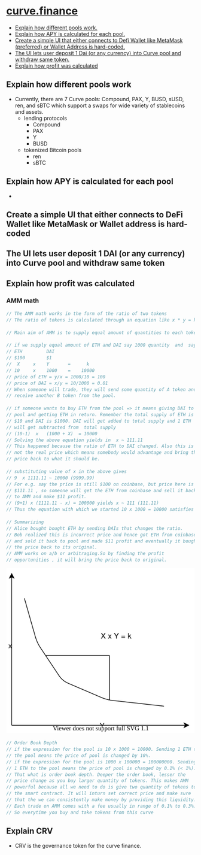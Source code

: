 # [curve.finance](https://curve.finance)

- [Explain how different pools work.](#explain-how-different-pools-work)
- [Explain how APY is calculated for each pool.](#explain-how-apy-is-calculated-for-each-pool)
- [Create a simple UI that either connects to Defi Wallet like MetaMask (preferred) or Wallet Address is hard-coded.](#create-a-simple-ui-that-either-connects-to-defi-wallet-like-metamask-or-wallet-address-is-hard-coded)
- [The UI lets user deposit 1 Dai (or any currency) into Curve pool and withdraw same token.](#the-ui-lets-user-deposit-1-dai-or-any-currency-into-curve-pool-and-withdraw-same-token)
- [Explain how profit was calculated](#explain-how-profit-was-calculated)

## Explain how different pools work

- Currently, there are 7 Curve pools: Compound, PAX, Y, BUSD, sUSD, ren, and sBTC which support a swaps for wide variety of stablecoins and assets. 
  - lending protocols
    - Compound
    - PAX 
    - Y
    - BUSD
  - tokenized Bitcoin pools
    - ren
    - sBTC

## Explain how APY is calculated for each pool

- 
## Create a simple UI that either connects to DeFi Wallet like MetaMask or Wallet address is hard-coded
## The UI lets user deposit 1 DAI (or any currency) into Curve pool and withdraw same token
## Explain how profit was calculated

### AMM math
```js
// The AMM math works in the form of the ratio of two tokens
// The ratio of tokens is calculated through an equation like x * y = k (constant)

// Main aim of AMM is to supply equal amount of quantities to each tokens

// if we supply equal amount of ETH and DAI say 1000 quantity  and  say // 1 ETH = $100 and 1 DAI = $1, then
// ETH         DAI
// $100        $1
//  X     x    Y       =      k
// 10     x    1000    =    10000
// price of ETH = y/x = 1000/10 = 100
// price of DAI = x/y = 10/1000 = 0.01
// When someone will trade, they will send some quantity of A token and 
// receive another B token from the pool.

// if someone wants to buy ETH from the pool => it means giving DAI to 
// pool and getting ETH in return. Remember the total supply of ETH is 
// $10 and DAI is $1000. DAI will get added to total supply and 1 ETH 
// will get subtracted from  total supply
// (10-1)  x   (1000 + X)  = 10000
// Solving the above equation yields in  x ~ 111.11 
// This happened because the ratio of ETH to DAI changed. Also this is 
// not the real price which means somebody would advantage and bring the 
// price back to what it should be. 

// substituting value of x in the above gives 
// 9  x 1111.11 ~ 10000 (9999.99)
// For e.g. say the price is still $100 on coinbase, but price here is 
// $111.11 , so someone will get the ETH from coinbase and sell it back 
// to AMM and make $11 profit.
// (9+1) x (1111.11 - x) = 100000 yields x ~ 111 (111.11)
// Thus the equation with which we started 10 x 1000 = 10000 satisfies

// Summarizing
// Alice bought bought ETH by sending DAIs that changes the ratio.
// Bob realized this is incorrect price and hence got ETH from coinbase 
// and sold it back to pool and made $11 profit and eventually it bought 
// the price back to its original.
// AMM works on a/b or arbitraging.So by finding the profit 
// opportunities , it will bring the price back to original.
```

![](./assets/images/curve-graph.svg)

```js
// Order Book Depth
// if the expression for the pool is 10 x 1000 = 10000. Sending 1 ETH to 
// the pool means the price of pool is changed by 10%.
// if the expression for the pool is 1000 x 100000 = 100000000. Sending 
// 1 ETH to the pool means the price of pool is changed by 0.1% (< 1%). 
// That what is order book depth. Deeper the order book, lesser the 
// price change as you buy larger quantity of tokens. This makes AMM 
// powerful because all we need to do is give two quantity of tokens to 
// the smart contract. It will inturn set correct price and make sure 
// that the we can consistently make money by providing this liquidity.
// Each trade on AMM comes with a fee usually in range of 0.1% to 0.3%. 
// So everytime you buy and take tokens from this curve
```

## Explain CRV

- CRV is the governance token for the curve finance.